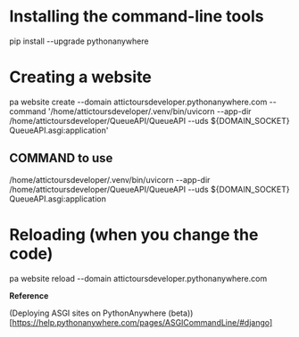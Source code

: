 # Installing the command-line tools

pip install --upgrade pythonanywhere

# Creating a website

pa website create --domain attictoursdeveloper.pythonanywhere.com --command '/home/attictoursdeveloper/.venv/bin/uvicorn --app-dir /home/attictoursdeveloper/QueueAPI/QueueAPI --uds ${DOMAIN_SOCKET} QueueAPI.asgi:application'

## COMMAND to use

/home/attictoursdeveloper/.venv/bin/uvicorn --app-dir /home/attictoursdeveloper/QueueAPI/QueueAPI --uds ${DOMAIN_SOCKET} QueueAPI.asgi:application

# Reloading (when you change the code)

pa website reload --domain attictoursdeveloper.pythonanywhere.com


**Reference**

(Deploying ASGI sites on PythonAnywhere (beta))[https://help.pythonanywhere.com/pages/ASGICommandLine/#django]